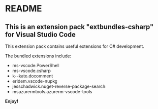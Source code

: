 # README
## This is an extension pack "extbundles-csharp" for Visual Studio Code
This extension pack contains useful extensions for C# development.

The bundled extensions include:
* ms-vscode.PowerShell
* ms-vscode.csharp
* k--kato.docomment
* eridem.vscode-nupkg
* jesschadwick.nuget-reverse-package-search
* msazurermtools.azurerm-vscode-tools

**Enjoy!**